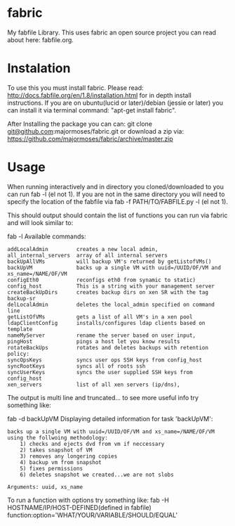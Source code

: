 fabric
======

My fabfile Library. This uses fabric an open source project you can read about here: fabfile.org.

Instalation
======

To use this you must install fabric. Please read: http://docs.fabfile.org/en/1.8/installation.html for in depth install instructions. If you are on ubuntu(lucid or later)/debian (jessie or later) you can install it via terminal command: "apt-get install fabric". 

After Installing the package you can can: git clone git@github.com:majormoses/fabric.git or download a zip via: https://github.com/majormoses/fabric/archive/master.zip

Usage
======
When running interactively and in directory you cloned/downloaded to you can run fab -l (el not 1). If you are not in the same directory you will need to specify the location of the fabfile via fab -f PATH/TO/FABFILE.py -l (el not 1).

This should output should contain the list of functions you can run via fabric and will look similar to:

fab -l
Available commands:

    addLocalAdmin         creates a new local admin,
    all_internal_servers  array of all internal servers
    backUpAllVMs          will backup VM's returned by getListofVMs()
    backUpVM              backs up a single VM with uuid=/UUID/OF/VM and xs_name=/NAME/OF/VM
    configEth0            reconfigs eth0 from synamic to static)
    config_host           This is a string with your management server
    createBackUpDirs      creates backup dirs on xen SR with the tag backup-sr
    delLocalAdmin         deletes the local_admin specified on command line
    getListOfVMs          gets a list of all VM's in a xen pool
    ldapClientConfig      installs/configures ldap clients based on template
    nameMyServer          rename the server based on user input,
    pingHost              pings a host let you know results
    rotateBackUps         rotates and deletes backups with retention policy:
    syncOpsKeys           syncs user ops SSH keys from config_host
    syncRootKeys          syncs all of roots ssh
    syncUserKeys          syncs the user supplied SSH keys from config_host
    xen_servers           list of all xen servers (ip/dns),

The output is multi line and truncated... to see more useful info try something like:

fab -d backUpVM
Displaying detailed information for task 'backUpVM':

    backs up a single VM with uuid=/UUID/OF/VM and xs_name=/NAME/OF/VM
    using the follwoing methodology:
    	1) checks and ejects dvd from vm if neccessary
    	2) takes snapshot of VM
    	3) removes any longering copies
    	4) backup vm from snapshot
    	5) fixes permissions
    	6) deletes snapshot we created...we are not slobs
    
    Arguments: uuid, xs_name



To run a function with options try something like: 
fab -H HOSTNAME/IP/HOST-DEFINED(defined in fabfile)  function:option='WHAT/YOUR/VARIABLE/SHOULD/EQUAL'

